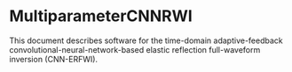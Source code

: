 # MultiparameterCNNRWI
This document describes software for the time-domain adaptive-feedback convolutional-neural-network-based elastic reflection full-waveform inversion (CNN-ERFWI).
